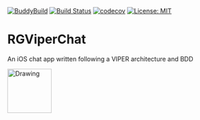 [![BuddyBuild](https://dashboard.buddybuild.com/api/statusImage?appID=593105562b647b0001966f03&branch=master&build=latest)](https://dashboard.buddybuild.com/apps/593105562b647b0001966f03/build/latest?branch=master) [![Build Status](https://travis-ci.org/che1404/RGViperChat.svg?branch=master)](https://travis-ci.org/che1404/RGViperChat) [![codecov](https://codecov.io/gh/che1404/RGViperChat/branch/master/graph/badge.svg)](https://codecov.io/gh/che1404/RGViperChat) [![License: MIT](https://img.shields.io/badge/License-MIT-yellow.svg)](https://opensource.org/licenses/MIT)



# RGViperChat
An iOS chat app written following a VIPER architecture and BDD

<img src="https://robertogarrido.com/wp-content/uploads/2017/06/RGViperChat.png" alt="Drawing" style="width: 100px;"/>
